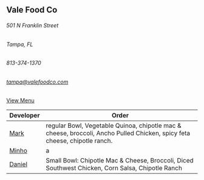 ## Vale Food Co
###### 501 N Franklin Street
###### Tampa, FL
###### 813-374-1370
###### tampa@valefoodco.com


[View Menu](https://www.toasttab.com/vale-food-co-tampa-501-n-franklin-st/v3)


Developer     | Order
--------------|---------------------
[Mark](http://github.com/mark-smithtb)              | regular Bowl, Vegetable Quinoa, chipotle mac & cheese, broccoli, Ancho Pulled Chicken, spicy feta cheese, chipotle ranch.
[Minho](https://github.com/minhochoi)               | a
[Daniel](https://github.come/dtartaglia)            | Small Bowl: Chipotle Mac & Cheese, Broccoli, Diced Southwest Chicken, Corn Salsa, Chipotle Ranch